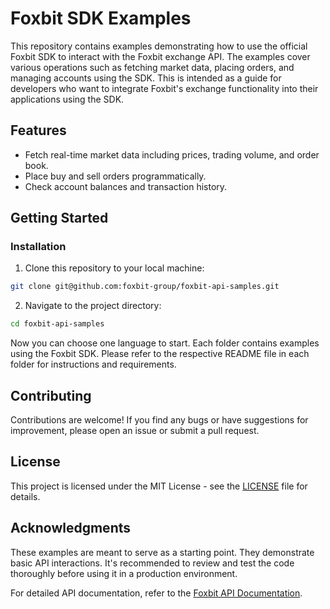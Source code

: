 # Foxbit SDK Examples

This repository contains examples demonstrating how to use the official Foxbit SDK to interact with the Foxbit exchange API. The examples cover various operations such as fetching market data, placing orders, and managing accounts using the SDK. This is intended as a guide for developers who want to integrate Foxbit's exchange functionality into their applications using the SDK.

## Features

- Fetch real-time market data including prices, trading volume, and order book.
- Place buy and sell orders programmatically.
- Check account balances and transaction history.

## Getting Started

### Installation

1. Clone this repository to your local machine:

```bash
git clone git@github.com:foxbit-group/foxbit-api-samples.git
```

2. Navigate to the project directory:

```bash
cd foxbit-api-samples
```

Now you can choose one language to start. Each folder contains examples using the Foxbit SDK. Please refer to the respective README file in each folder for instructions and requirements.

## Contributing

Contributions are welcome! If you find any bugs or have suggestions for improvement, please open an issue or submit a pull request.

## License

This project is licensed under the MIT License - see the [LICENSE](../LICENSE.md) file for details.

## Acknowledgments

These examples are meant to serve as a starting point. They demonstrate basic API interactions. It's recommended to review and test the code thoroughly before using it in a production environment.

For detailed API documentation, refer to the [Foxbit API Documentation](https://docs.foxbit.com.br/rest/v3/).
